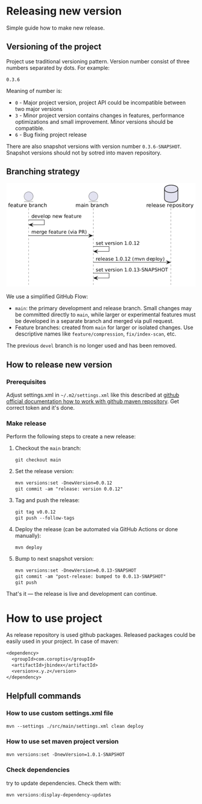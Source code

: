 # Releasing new version

Simple guide how to make new release.

## Versioning of the project

Project use traditional versioning pattern. Version number consist of three numbers separated by dots. For example:

```
0.3.6
```

Meaning of number is:

* `0` - Major project version, project API could be incompatible between two major versions
* `3` - Minor project version contains changes in features, performance optimizations and small improvement. Minor versions should be compatible.
* `6` - Bug fixing project release

There are also snapshot versions with version number `0.3.6-SNAPSHOT`. Snapshot versions should not by sotred into maven repository.

## Branching strategy

![project branching](./images/branching.png)

We use a simplified GitHub Flow:

* `main`: the primary development and release branch. Small changes may be committed directly to `main`, while larger or experimental features must be developed in a separate branch and merged via pull request.
* Feature branches: created from `main` for larger or isolated changes. Use descriptive names like `feature/compression`, `fix/index-scan`, etc.

The previous `devel` branch is no longer used and has been removed.

## How to release new version

### Prerequisites

 Adjust settings.xml in `~/.m2/settings.xml` like this described at [github official documentation how to work with github maven repository](https://docs.github.com/en/packages/working-with-a-github-packages-registry/working-with-the-apache-maven-registry). Get correct token and it's done.

### Make release

Perform the following steps to create a new release:

1. Checkout the `main` branch:

   ```
   git checkout main
   ```

2. Set the release version:

   ```
   mvn versions:set -DnewVersion=0.0.12
   git commit -am "release: version 0.0.12"
   ```

3. Tag and push the release:

   ```
   git tag v0.0.12
   git push --follow-tags
   ```

4. Deploy the release (can be automated via GitHub Actions or done manually):

   ```
   mvn deploy
   ```

5. Bump to next snapshot version:

   ```
   mvn versions:set -DnewVersion=0.0.13-SNAPSHOT
   git commit -am "post-release: bumped to 0.0.13-SNAPSHOT"
   git push
   ```

That's it — the release is live and development can continue.

# How to use project

As release repository is used github packages. Released packages could be easily used in your project. In case of maven:

```
<dependency>
  <groupId>com.coroptis</groupId>
  <artifactId>jbindex</artifactId>
  <version>x.y.z</version>
</dependency>
```

## Helpfull commands

### How to use custom settings.xml file

```
mvn --settings ./src/main/settings.xml clean deploy
```

### How to use set maven project version

```
mvn versions:set -DnewVersion=1.0.1-SNAPSHOT
```

### Check dependencies

try to update dependencies. Check them with:

```
mvn versions:display-dependency-updates
```
